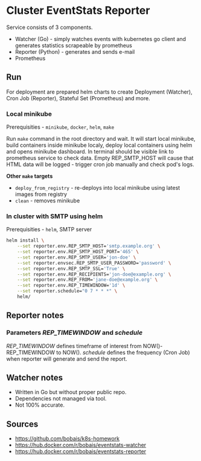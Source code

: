 # Cluster EventStats Reporter #

Service consists of 3 components.

* Watcher (Go) - simply watches events with kubernetes go client and generates statistics scrapeable by prometheus
* Reporter (Python) - generates and sends e-mail
* Prometheus

## Run ##

For deployment are prepared helm charts to create Deployment (Watcher), Cron Job (Reporter), Stateful Set (Prometheus) and more.

### Local minikube ###

Prerequisities - ```minikube```, ```docker```, ```helm```, ```make```

Run ```make``` command in the root directory and wait. It will start local
minikube, build containers inside minikube localy, deploy local containers
using helm and opens minikube dashboard. In terminal should be visible link
to prometheus service to check data. Empty REP_SMTP_HOST will cause that
HTML data will be logged - trigger cron job manually and check pod's logs.

**Other ```make``` targets**

* ```deploy_from_registry``` - re-deploys into local minikube using latest images from registry
* ```clean``` - removes minikube

### In cluster with SMTP using helm ###

Prerequisities - ```helm```, SMTP server

```bash
helm install \
    --set reporter.env.REP_SMTP_HOST='smtp.example.org' \
    --set reporter.env.REP_SMTP_HOST_PORT='465' \
    --set reporter.env.REP_SMTP_USER='jon-doe' \
    --set reporter.envsec.REP_SMTP_USER_PASSWORD='password' \
    --set reporter.env.REP_SMTP_SSL='True' \
    --set reporter.env.REP_RECIPIENTS='jon-doe@example.org' \
    --set reporter.env.REP_FROM='jane-doe@example.org' \
    --set reporter.env.REP_TIMEWINDOW='1d' \
    --set reporter.schedule="0 7 * * *" \
    helm/
```

## Reporter notes ##

### Parameters *REP_TIMEWINDOW* and *schedule* ###

*REP_TIMEWINDOW* defines timeframe of interest from NOW()-REP_TIMEWINDOW to NOW(). *schedule* defines the frequency (Cron Job) when reporter will generate and send the report.

## Watcher notes ##

* Written in Go but without proper public repo.
* Dependencies not managed via tool.
* Not 100% accurate.

## Sources ##

* <https://github.com/bobais/k8s-homework>
* <https://hub.docker.com/r/bobais/eventstats-watcher>
* <https://hub.docker.com/r/bobais/eventstats-reporter>
